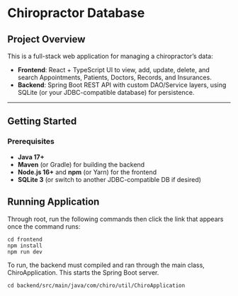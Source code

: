 # Chiropractor Database

## Project Overview
This is a full-stack web application for managing a chiropractor’s data:
- **Frontend**: React + TypeScript UI to view, add, update, delete, and search Appointments, Patients, Doctors, Records, and Insurances.
- **Backend**: Spring Boot REST API with custom DAO/Service layers, using SQLite (or your JDBC-compatible database) for persistence.

---

## Getting Started

### Prerequisites
- **Java 17+**
- **Maven** (or Gradle) for building the backend
- **Node.js 16+** and **npm** (or Yarn) for the frontend
- **SQLite 3** (or switch to another JDBC-compatible DB if desired)


## Running Application
Through root, run the following commands then click the link that appears once the command runs:

```
cd frontend
npm install
npm run dev
```
To run, the backend must compiled and ran through the main class, ChiroApplication. This starts the Spring Boot server.

```
cd backend/src/main/java/com/chiro/util/ChiroApplication
```
